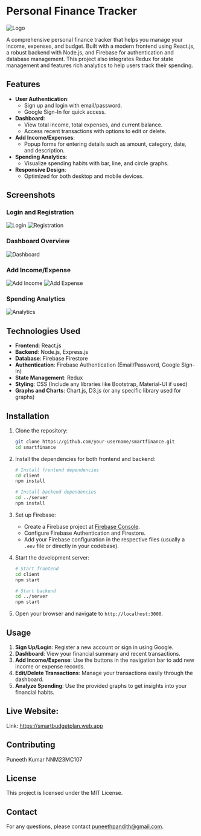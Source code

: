 # Personal Finance Tracker

![Logo](./src/components/images/logo1.png)

A comprehensive personal finance tracker that helps you manage your income, expenses, and budget. Built with a modern frontend using React.js, a robust backend with Node.js, and Firebase for authentication and database management. This project also integrates Redux for state management and features rich analytics to help users track their spending.

## Features

- **User Authentication**: 
  - Sign up and login with email/password.
  - Google Sign-In for quick access.
- **Dashboard**:
  - View total income, total expenses, and current balance.
  - Access recent transactions with options to edit or delete.
- **Add Income/Expenses**:
  - Popup forms for entering details such as amount, category, date, and description.
- **Spending Analytics**:
  - Visualize spending habits with bar, line, and circle graphs.
- **Responsive Design**: 
  - Optimized for both desktop and mobile devices.

## Screenshots

### Login and Registration
![Login](src/components/screenshots/login.png)
![Registration](src/components/screenshots/registernew.png)

### Dashboard Overview
![Dashboard](src/components/screenshots/dashboard.png)

### Add Income/Expense
![Add Income](src/components/screenshots/addIncome.png)
![Add Expense](src/components/screenshots/addExpense.png)

### Spending Analytics
![Analytics](src/components/screenshots/SpendingTransactions.png)

## Technologies Used

- **Frontend**: React.js
- **Backend**: Node.js, Express.js
- **Database**: Firebase Firestore
- **Authentication**: Firebase Authentication (Email/Password, Google Sign-In)
- **State Management**: Redux
- **Styling**: CSS (Include any libraries like Bootstrap, Material-UI if used)
- **Graphs and Charts**: Chart.js, D3.js (or any specific library used for graphs)

## Installation

1. Clone the repository:

    ```bash
    git clone https://github.com/your-username/smartfinance.git
    cd smartfinance
    ```

2. Install the dependencies for both frontend and backend:

    ```bash
    # Install frontend dependencies
    cd client
    npm install

    # Install backend dependencies
    cd ../server
    npm install
    ```

3. Set up Firebase:
    - Create a Firebase project at [Firebase Console](https://console.firebase.google.com/).
    - Configure Firebase Authentication and Firestore.
    - Add your Firebase configuration in the respective files (usually a `.env` file or directly in your codebase).

4. Start the development server:

    ```bash
    # Start frontend
    cd client
    npm start

    # Start backend
    cd ../server
    npm start
    ```

5. Open your browser and navigate to `http://localhost:3000`.

## Usage

1. **Sign Up/Login**: Register a new account or sign in using Google.
2. **Dashboard**: View your financial summary and recent transactions.
3. **Add Income/Expense**: Use the buttons in the navigation bar to add new income or expense records.
4. **Edit/Delete Transactions**: Manage your transactions easily through the dashboard.
5. **Analyze Spending**: Use the provided graphs to get insights into your financial habits.

## Live Website:
Link: https://smartbudgetplan.web.app

## Contributing

Puneeth Kumar NNM23MC107

## License

This project is licensed under the MIT License.

## Contact

For any questions, please contact [puneethpandith@gmail.com](mailto:puneethpandith@gmail.com).

